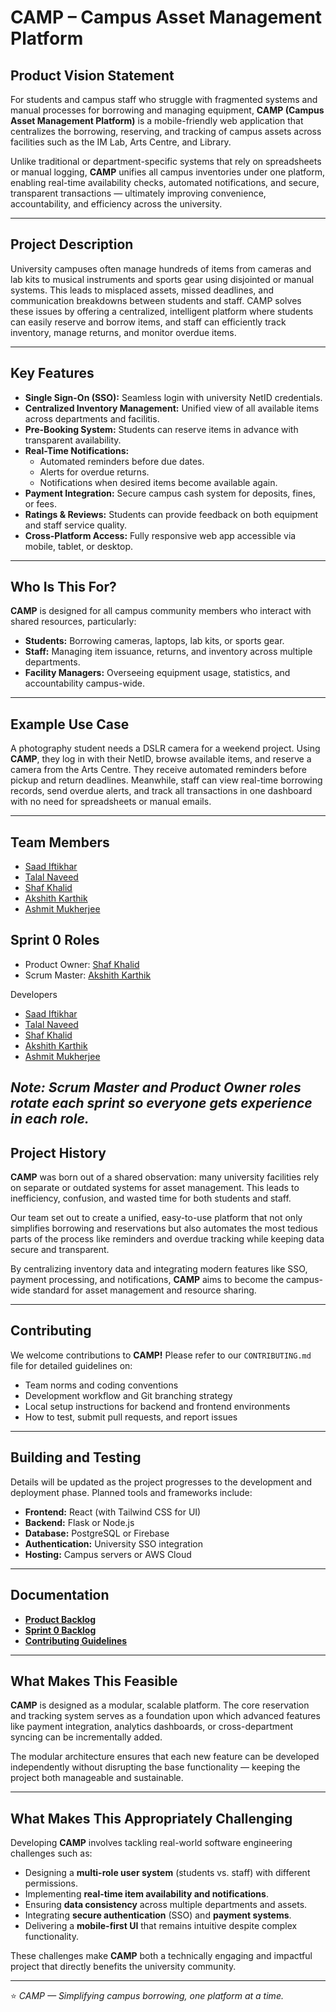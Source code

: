 # CAMP – Campus Asset Management Platform

## Product Vision Statement

For students and campus staff who struggle with fragmented systems and manual processes for borrowing and managing equipment, **CAMP (Campus Asset Management Platform)** is a mobile-friendly web application that centralizes the borrowing, reserving, and tracking of campus assets across facilities such as the IM Lab, Arts Centre, and Library.  

Unlike traditional or department-specific systems that rely on spreadsheets or manual logging, **CAMP** unifies all campus inventories under one platform, enabling real-time availability checks, automated notifications, and secure, transparent transactions — ultimately improving convenience, accountability, and efficiency across the university.

---

## Project Description

University campuses often manage hundreds of items from cameras and lab kits to musical instruments and sports gear using disjointed or manual systems. This leads to misplaced assets, missed deadlines, and communication breakdowns between students and staff. CAMP solves these issues by offering a centralized, intelligent platform where students can easily reserve and borrow items, and staff can efficiently track inventory, manage returns, and monitor overdue items.

---

## Key Features

- **Single Sign-On (SSO):** Seamless login with university NetID credentials.  
- **Centralized Inventory Management:** Unified view of all available items across departments and facilitis.  
- **Pre-Booking System:** Students can reserve items in advance with transparent availability.  
- **Real-Time Notifications:**  
  - Automated reminders before due dates.  
  - Alerts for overdue returns.  
  - Notifications when desired items become available again.  
- **Payment Integration:** Secure campus cash system for deposits, fines, or fees.  
- **Ratings & Reviews:** Students can provide feedback on both equipment and staff service quality.  
- **Cross-Platform Access:** Fully responsive web app accessible via mobile, tablet, or desktop.  

---

## Who Is This For?

**CAMP** is designed for all campus community members who interact with shared resources, particularly:

- **Students:** Borrowing cameras, laptops, lab kits, or sports gear.  
- **Staff:** Managing item issuance, returns, and inventory across multiple departments.  
- **Facility Managers:** Overseeing equipment usage, statistics, and accountability campus-wide.  

---

##  Example Use Case

A photography student needs a DSLR camera for a weekend project. Using **CAMP**, they log in with their NetID, browse available items, and reserve a camera from the Arts Centre. They receive automated reminders before pickup and return deadlines. Meanwhile, staff can view real-time borrowing records, send overdue alerts, and track all transactions in one dashboard with no need for spreadsheets or manual emails.

---

## Team Members

- [Saad Iftikhar](https://github.com/saad-iftikhar)  
- [Talal Naveed](https://github.com/TalalNaveed)  
- [Shaf Khalid](https://github.com/Shaf5)  
- [Akshith Karthik](https://github.com/Ak1016-stack)  
- [Ashmit Mukherjee](https://github.com/ansester)  

## Sprint 0 Roles

- Product Owner: [Shaf Khalid](https://github.com/Shaf5)  
- Scrum Master: [Akshith Karthik](https://github.com/Ak1016-stack)

Developers  
- [Saad Iftikhar](https://github.com/saad-iftikhar)
- [Talal Naveed](https://github.com/TalalNaveed)
- [Shaf Khalid](https://github.com/Shaf5)
- [Akshith Karthik](https://github.com/Ak1016-stack)
- [Ashmit Mukherjee](https://github.com/ansester)

_Note: Scrum Master and Product Owner roles rotate each sprint so everyone gets experience in each role._
---

## Project History

**CAMP** was born out of a shared observation: many university facilities rely on separate or outdated systems for asset management. This leads to inefficiency, confusion, and wasted time for both students and staff.  

Our team set out to create a unified, easy-to-use platform that not only simplifies borrowing and reservations but also automates the most tedious parts of the process like reminders and overdue tracking while keeping data secure and transparent.  

By centralizing inventory data and integrating modern features like SSO, payment processing, and notifications, **CAMP** aims to become the campus-wide standard for asset management and resource sharing.

---

##  Contributing

We welcome contributions to **CAMP!** Please refer to our `CONTRIBUTING.md` file for detailed guidelines on:

- Team norms and coding conventions  
- Development workflow and Git branching strategy  
- Local setup instructions for backend and frontend environments  
- How to test, submit pull requests, and report issues  

---

##  Building and Testing

Details will be updated as the project progresses to the development and deployment phase. Planned tools and frameworks include:

- **Frontend:** React (with Tailwind CSS for UI)  
- **Backend:** Flask or Node.js  
- **Database:** PostgreSQL or Firebase  
- **Authentication:** University SSO integration  
- **Hosting:** Campus servers or AWS Cloud  

---

## Documentation

- [**Product Backlog**](https://github.com/orgs/agile-students-fall2025/projects/16) 
- [**Sprint 0 Backlog**](https://github.com/orgs/agile-students-fall2025/projects/16/views/2)  
- [**Contributing Guidelines**](./CONTRIBUTING.md)

---

##  What Makes This Feasible

**CAMP** is designed as a modular, scalable platform. The core reservation and tracking system serves as a foundation upon which advanced features like payment integration, analytics dashboards, or cross-department syncing can be incrementally added.  

The modular architecture ensures that each new feature can be developed independently without disrupting the base functionality — keeping the project both manageable and sustainable.

---

## What Makes This Appropriately Challenging

Developing **CAMP** involves tackling real-world software engineering challenges such as:

- Designing a **multi-role user system** (students vs. staff) with different permissions.  
- Implementing **real-time item availability and notifications**.  
- Ensuring **data consistency** across multiple departments and assets.  
- Integrating **secure authentication** (SSO) and **payment systems**.  
- Delivering a **mobile-first UI** that remains intuitive despite complex functionality.  

These challenges make **CAMP** both a technically engaging and impactful project that directly benefits the university community.

---

⭐ *CAMP — Simplifying campus borrowing, one platform at a time.*
